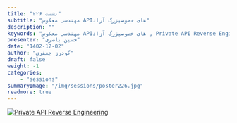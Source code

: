 ```yaml
---
title: "نشست ۲۲۶"
subtitle: "مهندسی معکوس APIهای خصوصیزرگ آزاد"
description: ""
keywords: "مهندسی معکوس APIهای خصوصیزرگ آزاد , Private API Reverse Engineering , شیرازلاگ"
presenter: "حسین باصری"
date: "1402-12-02"
author: "گودرز جعفری"
draft: false
weight: -1
categories:
    - "sessions"
summaryImage: "/img/sessions/poster226.jpg"
readmore: true
---
```

[![Private API Reverse Engineering](/img/sessions/poster226.jpg)](/img/sessions/poster226.jpg)

